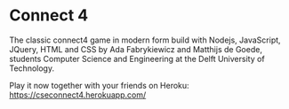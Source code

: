 # Connect 4

The classic connect4 game in modern form build with Nodejs, JavaScript, JQuery, HTML and CSS by Ada Fabrykiewicz and Matthijs de Goede, students Computer Science and Engineering at the Delft University of Technology. 

Play it now together with your friends on Heroku:
https://cseconnect4.herokuapp.com/

